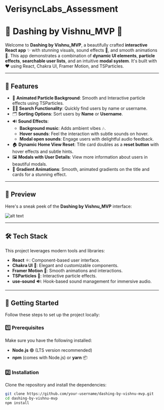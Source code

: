 # VerisyncLabs_Assessment

# 🚀 Dashing by Vishnu_MVP 🎨

Welcome to **Dashing by Vishnu_MVP**, a beautifully crafted **interactive React app** ✨ with stunning visuals, sound effects 🎵, and smooth animations 🎥. This app demonstrates a combination of **dynamic UI elements**, **particle effects**, **searchable user lists**, and an intuitive **modal system**. It's built with ❤️ using React, Chakra UI, Framer Motion, and TSParticles.

---

## 🌟 Features

- 🎇 **Animated Particle Background**: Smooth and Interactive particle effects using TSParticles.
- 🕵️‍♂️ **Search Functionality**: Quickly find users by name or username.
- 🗂️ **Sorting Options**: Sort users by **Name** or **Username**.
- 🔊 **Sound Effects**:  
  - **Background music**: Adds ambient vibes 🎶.  
  - **Hover sounds**: Feel the interaction with subtle sounds on hover.  
  - **Modal open sounds**: Engage users with delightful audio feedback.
- 🏠 **Dynamic Home View Reset**: Title card doubles as a **reset button** with hover effects and subtle hints.
- 🖼️ **Modals with User Details**: View more information about users in beautiful modals.
- 🎨 **Gradient Animations**: Smooth, animated gradients on the title and cards for a stunning effect.

---

## 📸 Preview

Here's a sneak peek of the **Dashing by Vishnu_MVP** interface:

![alt text](https://github.com/vishnu-MVP/VerisyncLabs_Assessment/blob/main/dashing/src/UI/UI.PNG?raw=true)

---

## 🛠️ Tech Stack

This project leverages modern tools and libraries:

- **React** ⚛️: Component-based user interface.
- **Chakra UI** 🌈: Elegant and customizable components.
- **Framer Motion** 🎥: Smooth animations and interactions.
- **TSParticles** 🎇: Interactive particle effects.
- **use-sound** 🔊: Hook-based sound management for immersive audio.

---

## 🚀 Getting Started

Follow these steps to set up the project locally:

### 1️⃣ Prerequisites

Make sure you have the following installed:

- **Node.js** 🟢 (LTS version recommended)  
- **npm** (comes with Node.js) or **yarn** 📦

### 2️⃣ Installation

Clone the repository and install the dependencies:

```bash
git clone https://github.com/your-username/dashing-by-vishnu-mvp.git
cd dashing-by-vishnu-mvp
npm install
